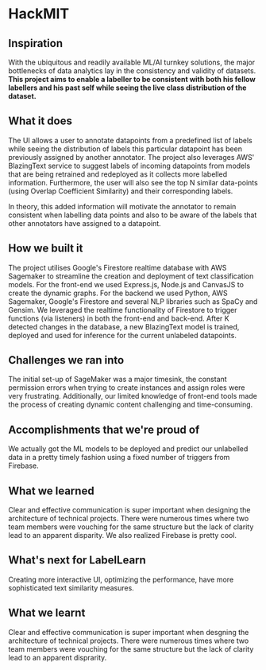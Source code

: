 # HackMIT


## Inspiration

With the ubiquitous and readily available ML/AI turnkey solutions, the major bottlenecks of data analytics lay in the consistency and validity of datasets. 
**This project aims to enable a labeller to be consistent with both his fellow labellers and his past self while seeing the live class distribution of the dataset.**

## What it does

The UI allows a user to annotate datapoints from a predefined list of labels while seeing the distribution of labels this particular datapoint has been previously assigned by another annotator. The project also leverages AWS' BlazingText service to suggest labels of incoming datapoints from models that are being retrained and redeployed as it collects more labelled information. Furthermore, the user will also see the top N similar data-points (using Overlap Coefficient Similarity) and their corresponding labels. 

In theory, this added information will motivate the annotator to remain consistent when labelling data points and also to be aware of the labels that other annotators have assigned to a datapoint.

## How we built it

The project utilises Google's Firestore realtime database with AWS Sagemaker to streamline the creation and deployment of text classification models.
For the front-end we used Express.js, Node.js and CanvasJS to create the dynamic graphs. For the backend we used Python, AWS Sagemaker, Google's Firestore and several NLP libraries such as SpaCy and Gensim. We leveraged the realtime functionality of Firestore to trigger functions (via listeners) in both the front-end and back-end. After K detected changes in the database, a new BlazingText model is trained, deployed and used for inference for the current unlabeled datapoints.

## Challenges we ran into

The initial set-up of SageMaker was a major timesink, the constant permission errors when trying to create instances and assign roles were very frustrating. Additionally, our limited knowledge of front-end tools made the process of creating dynamic content challenging and time-consuming.


## Accomplishments that we're proud of

We actually got the ML models to be deployed and predict our unlabelled data in a pretty timely fashion using a fixed number of triggers from Firebase.

## What we learned

Clear and effective communication is super important when designing the architecture of technical projects. There were numerous times where two team members were vouching for the same structure but the lack of clarity lead to an apparent disparity.
We also realized Firebase is pretty cool.

## What's next for LabelLearn
Creating more interactive UI, optimizing the performance, have more sophisticated text similarity measures. 

## What we learnt 

Clear and effective communication is super important when desgning the architecture of technical projects. There were numerous times where two team members were vouching for the same structure but the lack of clarity lead to an apparent disprarity.






